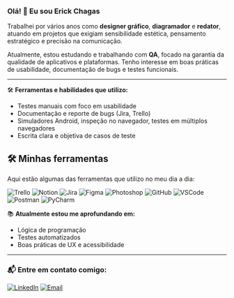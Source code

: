 ### Olá! 👋 Eu sou Erick Chagas

Trabalhei por vários anos como **designer gráfico**, **diagramador** e **redator**, atuando em projetos que exigiam sensibilidade estética, pensamento estratégico e precisão na comunicação.

Atualmente, estou estudando e trabalhando com **QA**, focado na garantia da qualidade de aplicativos e plataformas. Tenho interesse em boas práticas de usabilidade, documentação de bugs e testes funcionais.

---

🛠 **Ferramentas e habilidades que utilizo:**  
- Testes manuais com foco em usabilidade  
- Documentação e reporte de bugs (Jira, Trello)  
- Simuladores Android, inspeção no navegador, testes em múltiplos navegadores  
- Escrita clara e objetiva de casos de teste  

## 🛠️ Minhas ferramentas

Aqui estão algumas das ferramentas que utilizo no meu dia a dia:

<p align="left">
  <img src="https://img.shields.io/badge/Trello-0052CC?style=for-the-badge&logo=trello&logoColor=white" alt="Trello"/>
  <img src="https://img.shields.io/badge/Notion-000000?style=for-the-badge&logo=notion&logoColor=white" alt="Notion"/>
  <img src="https://img.shields.io/badge/Jira-0052CC?style=for-the-badge&logo=jira&logoColor=white" alt="Jira"/>
  <img src="https://img.shields.io/badge/Figma-F24E1E?style=for-the-badge&logo=figma&logoColor=white" alt="Figma"/>
  <img src="https://img.shields.io/badge/Photoshop-31A8FF?style=for-the-badge&logo=adobephotoshop&logoColor=white" alt="Photoshop"/>
  <img src="https://img.shields.io/badge/GitHub-181717?style=for-the-badge&logo=github&logoColor=white" alt="GitHub"/>
  <img src="https://img.shields.io/badge/VS_Code-007ACC?style=for-the-badge&logo=visualstudiocode&logoColor=white" alt="VSCode"/>
  <img src="https://img.shields.io/badge/Postman-FF6C37?style=for-the-badge&logo=postman&logoColor=white" alt="Postman"/>
  <img src="https://img.shields.io/badge/PyCharm-000000?style=for-the-badge&logo=pycharm&logoColor=white" alt="PyCharm"/>
</p>

📚 **Atualmente estou me aprofundando em:**  
- Lógica de programação  
- Testes automatizados  
- Boas práticas de UX e acessibilidade  

---

### 📬 Entre em contato comigo:
[![LinkedIn](https://img.shields.io/badge/LinkedIn-blue?style=for-the-badge&logo=linkedin)]([https://www.linkedin.com/in/SEU-LINK-AQUI](https://www.linkedin.com/in/erick-oliveira-chagas-a95a69157/))  
[![Email](https://img.shields.io/badge/E--mail-red?style=for-the-badge&logo=gmail)](mailto:erickoliveirachagas@gmail.com)  
